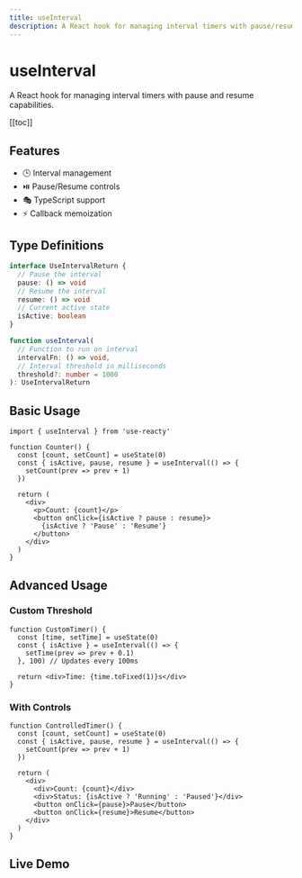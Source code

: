 ```yaml
---
title: useInterval
description: A React hook for managing interval timers with pause/resume functionality
---
```


# useInterval

A React hook for managing interval timers with pause and resume capabilities.

[[toc]]

## Features

- 🕒 Interval management
- ⏯️ Pause/Resume controls
- 🎭 TypeScript support
- ⚡ Callback memoization

## Type Definitions

```typescript
interface UseIntervalReturn {
  // Pause the interval
  pause: () => void
  // Resume the interval
  resume: () => void
  // Current active state
  isActive: boolean
}

function useInterval(
  // Function to run on interval
  intervalFn: () => void,
  // Interval threshold in milliseconds
  threshold?: number = 1000
): UseIntervalReturn
```

## Basic Usage

```tsx
import { useInterval } from 'use-reacty'

function Counter() {
  const [count, setCount] = useState(0)
  const { isActive, pause, resume } = useInterval(() => {
    setCount(prev => prev + 1)
  })

  return (
    <div>
      <p>Count: {count}</p>
      <button onClick={isActive ? pause : resume}>
        {isActive ? 'Pause' : 'Resume'}
      </button>
    </div>
  )
}
```

## Advanced Usage

### Custom Threshold

```tsx
function CustomTimer() {
  const [time, setTime] = useState(0)
  const { isActive } = useInterval(() => {
    setTime(prev => prev + 0.1)
  }, 100) // Updates every 100ms

  return <div>Time: {time.toFixed(1)}s</div>
}
```

### With Controls

```tsx
function ControlledTimer() {
  const [count, setCount] = useState(0)
  const { isActive, pause, resume } = useInterval(() => {
    setCount(prev => prev + 1)
  })

  return (
    <div>
      <div>Count: {count}</div>
      <div>Status: {isActive ? 'Running' : 'Paused'}</div>
      <button onClick={pause}>Pause</button>
      <button onClick={resume}>Resume</button>
    </div>
  )
}
```

## Live Demo

<div>
<div ref="demo"></div>
</div>

<script setup>
import { createElement } from 'react'
import { createRoot } from 'react-dom/client'
import { ref, onMounted } from 'vue'
import UseInterval from './demo.tsx'

const demo = ref()

onMounted(() => {
  const root = createRoot(demo.value)
  root.render(createElement(UseInterval, {}, null))
})
</script>
